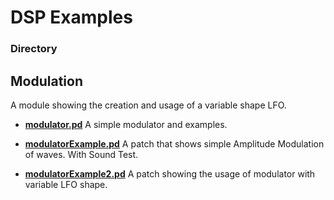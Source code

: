 # DSP Examples

### Directory

## Modulation
A module showing the creation and usage of a variable shape LFO.

- **[modulator.pd](modulation/modulator.pd)**
  A simple modulator and examples.

- **[modulatorExample.pd](modulation/modulatorExample.pd)**
  A patch that shows simple Amplitude Modulation of waves. With Sound Test.

- **[modulatorExample2.pd](modulation/modulatorExample2.pd)**
  A patch showing the usage of modulator with variable LFO shape.
